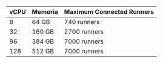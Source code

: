 | vCPU | Memoria | Maximum Connected Runners |
|:---- |:------- |:------------------------- |
| 8    | 64 GB   | 740  runners              |
| 32   | 160 GB  | 2700 runners              |
| 96   | 384 GB  | 7000 runners              |
| 128  | 512 GB  | 7000 runners              |
